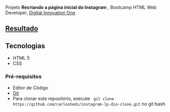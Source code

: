 Projeto <strong>Recriando a página inicial do Instagram</strong> , Bootcamp HTML Web Developer, [Digital Innovation One](https://web.digitalinnovation.one/home)

## [Resultado](https://carlosheds.github.io/instagram-lp-dio-clone/)

## Tecnologias
* HTML 5
* CSS

### Pré-requisitos
* Editor de Código
* [Git](https://git-scm.com)
* Para clonar este repositório, execute ``` git clone https://github.com/carlosheds/instagram-lp-dio-clone.git``` no git bash
